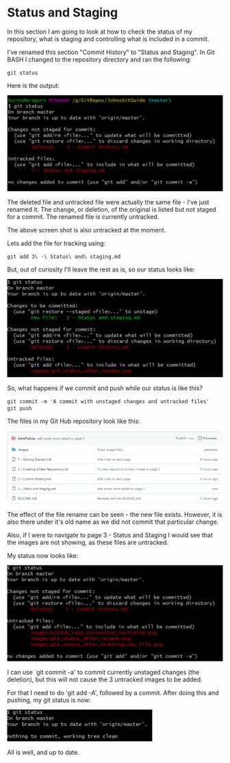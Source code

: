 # Status and Staging

In this section I am going to look at how to check the status of my repository, what is staging and controlling what is included in a commit.

I've renamed this section "Commit History" to "Status and Staging". In Git BASH I changed to the repository directory and ran the following:
```
git status
```

Here is the output:

![Screen shot of git status output after renaming a file](images/git_status_after_rename.png)

The deleted file and untracked file were actually the same file - I've just renamed it. The change, or deletion, of the original is listed but not staged for a commit. The renamed file is currently untracked.

The above screen shot is also untracked at the moment.

Lets add the file for tracking using:
```
git add 3\ -\ Status\ and\ staging.md
```

But, out of curiosity I'll leave the rest as is, so our status looks like:

![Screen shot of git status output after renaming a file](images/git_status_after_tracking_new_file.png)

So, what happens if we commit and push while our status is like this?

```
git commit -m 'A commit with unstaged changes and untracked files'
git push
```

The files in my Git Hub repository look like this:

![Screen shot of my repository after commit some changes and not others](images/GitHub_repo_screenshot_section3a.png)

The effect of the file rename can be seen - the new file exists. However, it is also there under it's old name as we did not commit that particular change.

Also, if I were to navigate to page 3 - Status and Staging I would see that the images are not showing, as these files are untracked.

My status now looks like:

![Git status showing untracked files and an unstaged deletion](images/git_status_with_untracked_files.png)

I can use `git commit -a' to commit currently unstaged changes (the deletion), but this will not cause the 3 untracked images to be added.

For that I need to do 'git add -A', followed by a commit. After doing this and pushing, my git status is now:

![Screen shot of status of an up to date local repository](images/git_status_A_ok.png)

All is well, and up to date.
